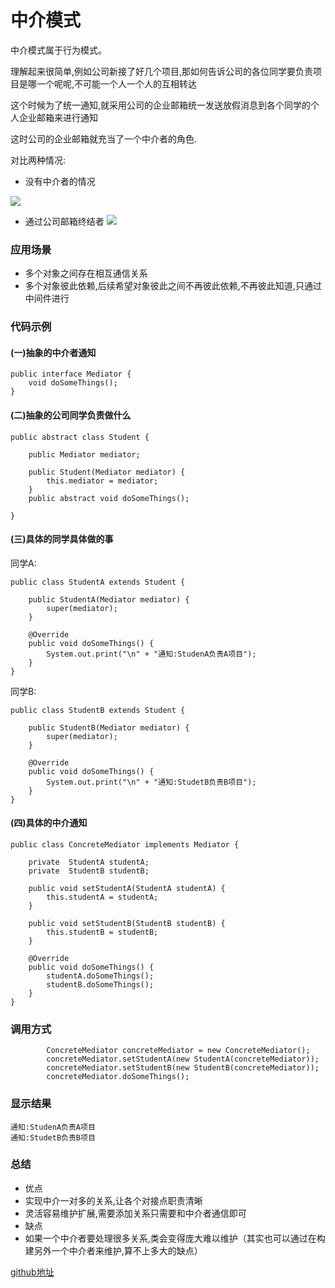# 中介模式

中介模式属于行为模式。

理解起来很简单,例如公司新接了好几个项目,那如何告诉公司的各位同学要负责项目是哪一个呢呢,不可能一个人一个人的互相转达

这个时候为了统一通知,就采用公司的企业邮箱统一发送放假消息到各个同学的个人企业邮箱来进行通知

这时公司的企业邮箱就充当了一个中介者的角色.


对比两种情况:

- 没有中介者的情况

![](http://upload-images.jianshu.io/upload_images/2698278-9f83c03d9f134d3f.png?imageMogr2/auto-orient/strip%7CimageView2/2/w/1240)

- 通过公司邮箱终结者
![](http://upload-images.jianshu.io/upload_images/2698278-5d67ea865f65b4d5.png?imageMogr2/auto-orient/strip%7CimageView2/2/w/1240)

### 应用场景

- 多个对象之间存在相互通信关系
- 多个对象彼此依赖,后续希望对象彼此之间不再彼此依赖,不再彼此知道,只通过中间件进行

### 代码示例

#### (一)抽象的中介者通知

```
public interface Mediator {
    void doSomeThings();
}

```

#### (二)抽象的公司同学负责做什么

```
public abstract class Student {

    public Mediator mediator;

    public Student(Mediator mediator) {
        this.mediator = mediator;
    }
    public abstract void doSomeThings();

}
```
#### (三)具体的同学具体做的事

同学A:

```
public class StudentA extends Student {

    public StudentA(Mediator mediator) {
        super(mediator);
    }

    @Override
    public void doSomeThings() {
        System.out.print("\n" + "通知:StudenA负责A项目");
    }
}

```

同学B:

```
public class StudentB extends Student {

    public StudentB(Mediator mediator) {
        super(mediator);
    }

    @Override
    public void doSomeThings() {
        System.out.print("\n" + "通知:StudetB负责B项目");
    }
}
```

#### (四)具体的中介通知

```
public class ConcreteMediator implements Mediator {

    private  StudentA studentA;
    private  StudentB studentB;

    public void setStudentA(StudentA studentA) {
        this.studentA = studentA;
    }

    public void setStudentB(StudentB studentB) {
        this.studentB = studentB;
    }

    @Override
    public void doSomeThings() {
        studentA.doSomeThings();
        studentB.doSomeThings();
    }
}
```

### 调用方式

```
        ConcreteMediator concreteMediator = new ConcreteMediator();
        concreteMediator.setStudentA(new StudentA(concreteMediator));
        concreteMediator.setStudentB(new StudentB(concreteMediator));
        concreteMediator.doSomeThings();
```

### 显示结果

```
通知:StudenA负责A项目
通知:StudetB负责B项目
```

### 总结

- 优点
 - 实现中介一对多的关系,让各个对接点职责清晰
 - 灵活容易维护扩展,需要添加关系只需要和中介者通信即可
- 缺点
 - 如果一个中介者要处理很多关系,类会变得庞大难以维护（其实也可以通过在构建另外一个中介者来维护,算不上多大的缺点）

[github地址](https://github.com/Allure0/AndroidDesignPattern/blob/master/app/src/main/java/com/allure/designPattern/mediator/MediatorTest.java)  